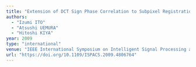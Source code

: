 ```yaml
---
title: "Extension of DCT Sign Phase Correlation to Subpixel Registration"
authors:
  - "Izumi ITO"
  - "Atsushi UEMURA"
  - "Hitoshi KIYA"
year: 2009
type: "international"
venue: "IEEE International Symposium on Intelligent Signal Processing and Communication Systems, pp. TAM1-3-3, Bangkok, Thailand, 2009-02-09."
url: "https://doi.org/10.1109/ISPACS.2009.4806764"
---
```

